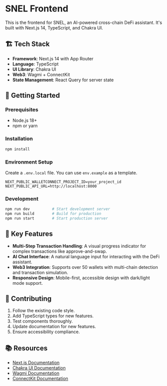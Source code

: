 # SNEL Frontend

This is the frontend for SNEL, an AI-powered cross-chain DeFi assistant. It's built with Next.js 14, TypeScript, and Chakra UI.

## 🏗️ Tech Stack

- **Framework**: Next.js 14 with App Router
- **Language**: TypeScript
- **UI Library**: Chakra UI
- **Web3**: Wagmi + ConnectKit
- **State Management**: React Query for server state

## 🚀 Getting Started

### Prerequisites

- Node.js 18+
- npm or yarn

### Installation

```bash
npm install
```

### Environment Setup

Create a `.env.local` file. You can use `env.example` as a template.

```env
NEXT_PUBLIC_WALLETCONNECT_PROJECT_ID=your_project_id
NEXT_PUBLIC_API_URL=http://localhost:8000
```

### Development

```bash
npm run dev          # Start development server
npm run build        # Build for production
npm run start        # Start production server
```

## 🔧 Key Features

- **Multi-Step Transaction Handling**: A visual progress indicator for complex transactions like approve-and-swap.
- **AI Chat Interface**: A natural language input for interacting with the DeFi assistant.
- **Web3 Integration**: Supports over 50 wallets with multi-chain detection and transaction simulation.
- **Responsive Design**: Mobile-first, accessible design with dark/light mode support.

## 🤝 Contributing

1. Follow the existing code style.
2. Add TypeScript types for new features.
3. Test components thoroughly.
4. Update documentation for new features.
5. Ensure accessibility compliance.

## 📚 Resources

- [Next.js Documentation](https://nextjs.org/docs)
- [Chakra UI Documentation](https://chakra-ui.com/docs)
- [Wagmi Documentation](https://wagmi.sh)
- [ConnectKit Documentation](https://docs.family.co/connectkit)
